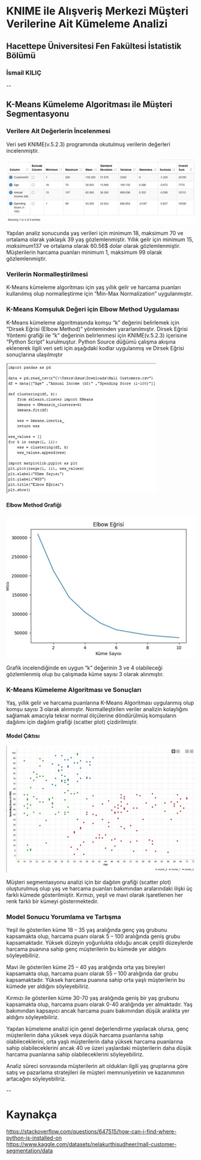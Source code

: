 # KNIME ile Alışveriş Merkezi Müşteri Verilerine Ait Kümeleme Analizi

## Hacettepe Üniversitesi Fen Fakültesi İstatistik Bölümü

### İsmail KILIÇ 

--

## K-Means Kümeleme Algoritması ile Müşteri Segmentasyonu 

### Verilere Ait Değerlerin İncelenmesi

Veri seti KNIME(v.5.2.3) programında okutulmuş verilerin değerleri incelenmiştir.

![alt text](grafikler/grafik1.jpg)

Yapılan analiz sonucunda yaş verileri için minimum 18, maksimum 70 ve ortalama olarak yaklaşık 39 yaş gözlemlenmiştir.
Yıllık gelir için minimum 15$, maksimum 137$ ve ortalama olarak 60.56$ dolar olarak gözlemlenmiştir.
Müşterilerin harcama puanları minimum 1, maksimum 99 olarak gözlemlenmiştir.


### Verilerin Normalleştirilmesi
K-Means kümeleme algoritması için yaş yıllık gelir ve harcama puanları kullanılmış olup normalleştirme için “Min-Max Normalization” uygulanmıştır.


### K-Means Komşuluk Değeri için Elbow Method Uygulaması
K-Means kümeleme algoritmasında komşu “k” değerini belirlemek için “Dirsek Eğrisi (Elbow Method)” yönteminden yararlanılmıştır. 
Dirsek Eğrisi Yöntemi grafiği ile “k” değerinin belirlenmesi için KNIME(v.5.2.3) içerisine “Python Script” kurulmuştur. Python Source düğümü çalışma akışına eklenerek ilgili veri seti için aşağıdaki kodlar uygulanmış ve Dirsek Eğrisi sonuçlarına ulaşılmıştır 

![alt text](grafikler/grafik2.jpg)

#### Elbow Method Grafiği
![alt text](grafikler/grafik3.jpg)

Grafik incelendiğinde en uygun “k” değerinin 3 ve 4 olabileceği gözlemlenmiş olup bu çalışmada küme sayısı 3 olarak alınmıştır.

### K-Means Kümeleme Algoritması ve Sonuçları
Yaş, yıllık gelir ve harcama puanlarına K-Means Algoritması uygulanmış olup komşu sayısı 3 olarak alınmıştır.
Normalleştirilen veriler analizin kolaylığını sağlamak amacıyla tekrar normal ölçülerine döndürülmüş komşuların dağılımı için dağılım grafiği (scatter plot) çizdirilmiştir.

#### Model Çıktısı
![alt text](grafikler/grafik4.jpg)

Müşteri segmentasyonu analizi için bir dağılım grafiği (scatter plot) oluşturulmuş olup yaş ve harcama puanları bakımından aralarındaki ilişki üç farklı kümede gösterilmiştir.
Kırmızı, yeşil ve mavi olarak işaretlenen her renk farklı bir kümeyi göstermektedir.

### Model Sonucu Yorumlama ve Tartışma 
Yeşil ile gösterilen küme 18 – 35 yaş aralığında genç yaş grubunu kapsamakta olup, harcama puanı olarak 5 – 100 aralığında geniş grubu kapsamaktadır. Yüksek düzeyin yoğunlukta olduğu ancak çeşitli düzeylerde harcama puanına sahip genç müşterilerin bu kümede yer aldığını söyleyebiliriz.

Mavi ile gösterilen küme 25 – 40 yaş aralığında orta yaş bireyleri kapsamakta olup, harcama puanı olarak 55 – 100 aralığında dar grubu kapsamaktadır. Yüksek harcama puanına sahip orta yaşlı müşterilerin bu kümede yer aldığını söyleyebiliriz.

Kırmızı ile gösterilen küme 30-70 yaş aralığında geniş bir yaş grubunu kapsamakta olup, harcama puanı olarak 0-40 aralığında yer almaktadır. Yaş bakımından kapsayıcı ancak harcama puanı bakımından düşük aralıkta yer aldığını söyleyebiliriz.

Yapılan kümeleme analizi için genel değerlendirme yapılacak olursa, genç müşterilerin daha yüksek veya düşük harcama puanlarına sahip olabileceklerini, orta yaşlı müşterilerin daha yüksek harcama puanlarına sahip olabileceklerini ancak 40 ve üzeri yaşlardaki müşterilerin daha düşük harcama puanlarına sahip olabileceklerini söyleyebiliriz.

Analiz süreci sonrasında müşterilerin ait oldukları ilgili yaş gruplarına göre satış ve pazarlama stratejileri ile müşteri memnuniyetinin ve kazanımının artacağını söyleyebiliriz.


--

# Kaynakça
https://stackoverflow.com/questions/647515/how-can-i-find-where-python-is-installed-on
https://www.kaggle.com/datasets/nelakurthisudheer/mall-customer-segmentation/data
